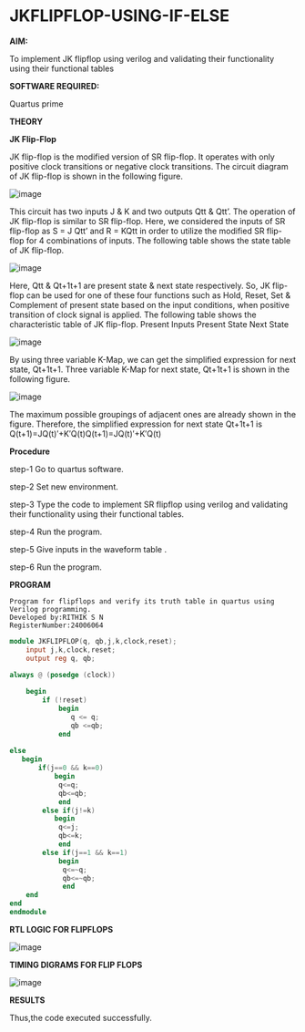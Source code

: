 # JKFLIPFLOP-USING-IF-ELSE

**AIM:** 

To implement  JK flipflop using verilog and validating their functionality using their functional tables

**SOFTWARE REQUIRED:**

Quartus prime

**THEORY**

**JK Flip-Flop**

JK flip-flop is the modified version of SR flip-flop. It operates with only positive clock transitions or negative clock transitions. The circuit diagram of JK flip-flop is shown in the following figure.

![image](https://github.com/naavaneetha/JKFLIPFLOP-USING-IF-ELSE/assets/154305477/a649c30b-232b-4558-b188-fd6c09845180)


This circuit has two inputs J & K and two outputs Qtt & Qtt’. The operation of JK flip-flop is similar to SR flip-flop. Here, we considered the inputs of SR flip-flop as S = J Qtt’ and R = KQtt in order to utilize the modified SR flip-flop for 4 combinations of inputs. The following table shows the state table of JK flip-flop.

![image](https://github.com/naavaneetha/JKFLIPFLOP-USING-IF-ELSE/assets/154305477/c4360742-e8a8-4937-b089-c46c0433f9a3)

 
Here, Qtt & Qt+1t+1 are present state & next state respectively. So, JK flip-flop can be used for one of these four functions such as Hold, Reset, Set & Complement of present state based on the input conditions, when positive transition of clock signal is applied. The following table shows the characteristic table of JK flip-flop. Present Inputs Present State Next State
 
![image](https://github.com/naavaneetha/JKFLIPFLOP-USING-IF-ELSE/assets/154305477/6c275261-a6d5-4c37-a3a7-1e88ca11c4cd)

By using three variable K-Map, we can get the simplified expression for next state, Qt+1t+1. Three variable K-Map for next state, Qt+1t+1 is shown in the following figure.
 
![image](https://github.com/naavaneetha/JKFLIPFLOP-USING-IF-ELSE/assets/154305477/5174f41b-0ce0-4329-a372-6d1943ea6673)

The maximum possible groupings of adjacent ones are already shown in the figure. Therefore, the simplified expression for next state Qt+1t+1 is Q(t+1)=JQ(t)′+K′Q(t)Q(t+1)=JQ(t)′+K′Q(t)

**Procedure**

step-1 Go to quartus software.

step-2 Set new environment.

step-3 Type the code to implement SR flipflop using verilog and validating their functionality using their functional tables.

step-4 Run the program.

step-5 Give inputs in the waveform table .

step-6 Run the program.


**PROGRAM**
```
Program for flipflops and verify its truth table in quartus using Verilog programming.
Developed by:RITHIK S N
RegisterNumber:24006064
```
```verilog
module JKFLIPFLOP(q, qb,j,k,clock,reset);
    input j,k,clock,reset;
    output reg q, qb;
	 
always @ (posedge (clock))

    begin 
        if (!reset)
            begin
               q <= q;
               qb <=qb;
            end   
        
else
   begin
	   if(j==0 && k==0)
		   begin
			q<=q;
			qb<=qb;
			end
		else if(j!=k)
		   begin
			q<=j;
			qb<=k;
			end
		else if(j==1 && k==1)
		    begin
			 q<=~q;
			 qb<=~qb;
			 end
	end
end	
endmodule
```

**RTL LOGIC FOR FLIPFLOPS**

![image](https://github.com/23004513/JKFLIPFLOP-USING-IF-ELSE/assets/138973069/48cc0eb5-e90d-45bd-bb4e-000dcf05a796)


**TIMING DIGRAMS FOR FLIP FLOPS**

![image](https://github.com/23004513/JKFLIPFLOP-USING-IF-ELSE/assets/138973069/d4b06ea5-ea16-4979-8e0c-56e0bf0706b1)


**RESULTS**

Thus,the code executed successfully.

